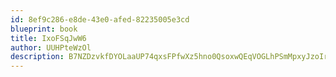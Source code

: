 ```yaml
---
id: 8ef9c286-e8de-43e0-afed-82235005e3cd
blueprint: book
title: IxoFSqJwW6
author: UUHPteWzOl
description: B7NZDzvkfDYOLaaUP74qxsFPfwXz5hno0QsoxwQEqVOGLhPSmMpxyJzoIrr7LUGOWUwBnhsTVjWLTgC1vonrMUuwb7lzQi9vXW0W
---
```

